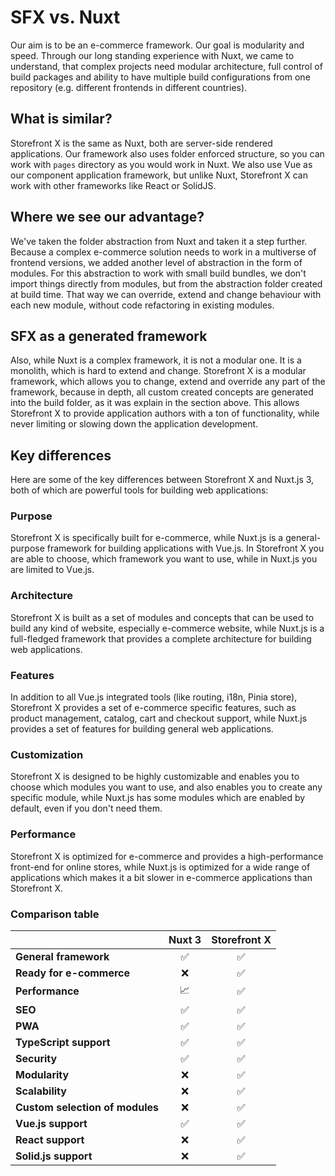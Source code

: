 # SFX vs. Nuxt

Our aim is to be an e-commerce framework. Our goal is modularity and speed. Through our long standing experience with Nuxt, we came to understand, that complex projects need modular architecture, full control of build packages and ability to have multiple build configurations from one repository (e.g. different frontends in different countries).

## What is similar?

Storefront X is the same as Nuxt, both are server-side rendered applications. Our framework also uses folder enforced structure, so you can work with `pages` directory as you would work in Nuxt. We also use Vue as our component application framework, but unlike Nuxt, Storefront X can work with other frameworks like React or SolidJS.

## Where we see our advantage?

We've taken the folder abstraction from Nuxt and taken it a step further. Because a complex e-commerce solution needs to work in a multiverse of frontend versions, we added another level of abstraction in the form of modules. For this abstraction to work with small build bundles, we don't import things directly from modules, but from the abstraction folder created at build time. That way we can override, extend and change behaviour with each new module, without code refactoring in existing modules.

## SFX as a generated framework

Also, while Nuxt is a complex framework, it is not a modular one. It is a monolith, which is hard to extend and change. Storefront X is a modular framework, which allows you to change, extend and override any part of the framework, because in depth, all custom created concepts are generated into the build folder, as it was explain in the section above. This allows Storefront X to provide application authors with a ton of functionality, while never limiting or slowing down the application development.

## Key differences

Here are some of the key differences between Storefront X and Nuxt.js 3, both of which are powerful tools for building web applications:

### Purpose

Storefront X is specifically built for e-commerce, while Nuxt.js is a general-purpose framework for building applications with Vue.js. In Storefront X you are able to choose, which framework you want to use, while in Nuxt.js you are limited to Vue.js.

### Architecture

Storefront X is built as a set of modules and concepts that can be used to build any kind of website, especially e-commerce website, while Nuxt.js is a full-fledged framework that provides a complete architecture for building web applications.

### Features

In addition to all Vue.js integrated tools (like routing, i18n, Pinia store), Storefront X provides a set of e-commerce specific features, such as product management, catalog, cart and checkout support, while Nuxt.js provides a set of features for building general web applications.

### Customization

Storefront X is designed to be highly customizable and enables you to choose which modules you want to use, and also enables you to create any specific module, while Nuxt.js has some modules which are enabled by default, even if you don't need them.

### Performance

Storefront X is optimized for e-commerce and provides a high-performance front-end for online stores, while Nuxt.js is optimized for a wide range of applications which makes it a bit slower in e-commerce applications than Storefront X.

### Comparison table

|                                 | Nuxt 3 | Storefront X |
| ------------------------------- | :----: | :----------: |
| **General framework**           |   ✅   |      ✅      |
| **Ready for e-commerce**        |   ❌   |      ✅      |
| **Performance**                 |   📈   |      ✅      |
| **SEO**                         |   ✅   |      ✅      |
| **PWA**                         |   ✅   |      ✅      |
| **TypeScript support**          |   ✅   |      ✅      |
| **Security**                    |   ✅   |      ✅      |
| **Modularity**                  |   ❌   |      ✅      |
| **Scalability**                 |   ❌   |      ✅      |
| **Custom selection of modules** |   ❌   |      ✅      |
| **Vue.js support**              |   ✅   |      ✅      |
| **React support**               |   ❌   |      ✅      |
| **Solid.js support**            |   ❌   |      ✅      |
